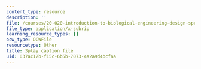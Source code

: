 ```yaml
---
content_type: resource
description: ''
file: /courses/20-020-introduction-to-biological-engineering-design-spring-2009/037ac12bf15c6b5b70734a2a9d4bcfaa_bJFqcqQcybg.srt
file_type: application/x-subrip
learning_resource_types: []
ocw_type: OCWFile
resourcetype: Other
title: 3play caption file
uid: 037ac12b-f15c-6b5b-7073-4a2a9d4bcfaa
---
```

